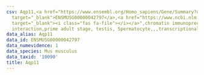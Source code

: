 ```yaml
---
csv: Aqp11,<a href="https://www.ensembl.org/Homo_sapiens/Gene/Summary?db=core;g=ENSMUSG00000042797"
  target="_blank">ENSMUSG00000042797</a>,<a href="https://www.ncbi.nlm.nih.gov/pubmed/25450459"
  target="_blank"><i class="fas fa-file"></i></a>",chromatin immunoprecipitation assay,direct
  interaction,prime adult stage, testis, Spermatocyte,,,transcriptional regulation,
data_alias: Aqp11
data_id: ENSMUSG00000042797
data_numevidence: 1
data_species: Mus musculus
data_taxid: '10090'
title: Aqp11
---
```


